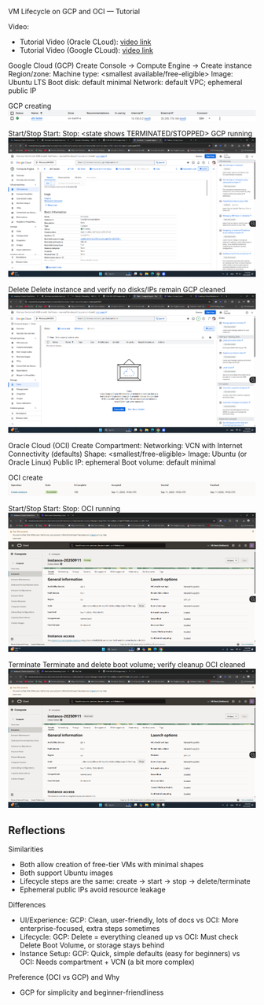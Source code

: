 VM Lifecycle on GCP and OCI — Tutorial

Video:
- Tutorial Video (Oracle CLoud): [video link](https://www.loom.com/share/33e2819d0c99418d99488ba1ce0203a3?sid=bfb44b91-c182-479a-a2f2-0fa3a2a8028e) 
- Tutorial Video (Google CLoud): [video link](https://www.loom.com/share/a238a2ade86842d68b4215297b53482d?sid=5ba61ee9-05f4-46e6-bac4-43ab4222abc2)


Google Cloud (GCP)
Create
Console → Compute Engine → Create instance
Region/zone:
Machine type: <smallest available/free-eligible>
Image: Ubuntu LTS
Boot disk: default minimal
Network: default VPC; ephemeral public IP

GCP creating
![Alt text](images/creationgooglesloud.png)

Start/Stop
Start:
Stop: <state shows TERMINATED/STOPPED>
GCP running
![Alt text](images/cloudrunning.png)

Delete
Delete instance and verify no disks/IPs remain
GCP cleaned
![Alt text](images/cleanGCP.png)

Oracle Cloud (OCI)
Create
Compartment:
Networking: VCN with Internet Connectivity (defaults)
Shape: <smallest/free-eligible>
Image: Ubuntu (or Oracle Linux)
Public IP: ephemeral
Boot volume: default minimal

OCI create
![Alt text](images/createOCI.png)

Start/Stop
Start:
Stop:
OCI running
![Alt text](images/startintorunning.png)

Terminate
Terminate and delete boot volume; verify cleanup
OCI cleaned
![Alt text](images/terminated.png)

Reflections
---
Similarities
- Both allow creation of free-tier VMs with minimal shapes
- Both support Ubuntu images
- Lifecycle steps are the same: create → start → stop → delete/terminate
- Ephemeral public IPs avoid resource leakage

Differences
- UI/Experience: GCP: Clean, user-friendly, lots of docs vs OCI: More enterprise-focused, extra steps sometimes
- Lifecycle: GCP: Delete = everything cleaned up vs OCI: Must check Delete Boot Volume, or storage stays behind
- Instance Setup: GCP: Quick, simple defaults (easy for beginners) vs OCI: Needs compartment + VCN (a bit more complex)

Preference (OCI vs GCP) and Why
- GCP for simplicity and beginner-friendliness
